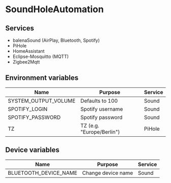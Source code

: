 # SoundHoleAutomation

## Services
* balenaSound (AirPlay, Bluetooth, Spotify)
* PiHole
* HomeAssistant
* Eclipse-Mosquitto (MQTT)
* Zigbee2Mqtt

## Environment variables
| Name                     | Purpose                   | Service |
| ------------------------ | ------------------------- | ------- |
| SYSTEM_OUTPUT_VOLUME     | Defaults to 100           | Sound   |
| SPOTIFY_LOGIN            | Spotify username          | Sound   |
| SPOTIFY_PASSWORD         | Spotify password          | Sound   |
| TZ                       | TZ (e.g. "Europe/Berlin") | PiHole  |

## Device variables
| Name                     | Purpose                   | Service |
| ------------------------ | ------------------------- | ------- |
| BLUETOOTH_DEVICE_NAME    | Change device name        | Sound   |
